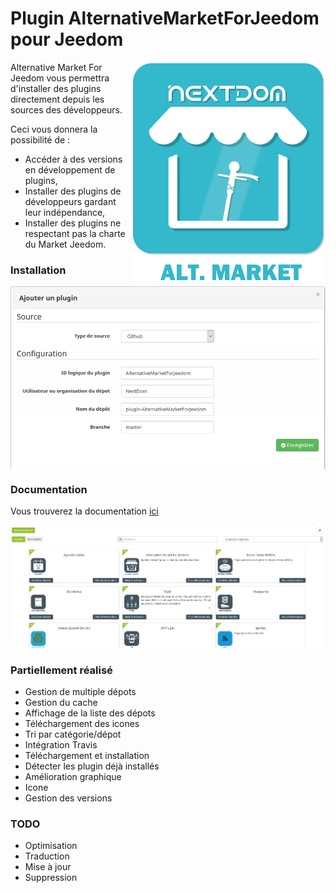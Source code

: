 # Plugin AlternativeMarketForJeedom pour Jeedom

<img src="plugin_info/AlternativeMarketForJeedom_icon.png" align="right">

Alternative Market For Jeedom vous permettra d'installer des plugins directement depuis les sources des développeurs.

Ceci vous donnera la possibilité de :

 - Accéder à des versions en développement de plugins,
 - Installer des plugins de développeurs gardant leur indépendance,
 - Installer des plugins ne respectant pas la charte du Market Jeedom.
 
 
### Installation

<img src="docs/images/HowToInstall.png" align="center">

### Documentation

Vous trouverez la documentation [ici](https://github.com/cyrilphoenix71/jeedom_Opening/blob/stable/doc/fr_FR/index.asciidoc)

<img src="docs/images/screenshot1.png" align="center">

### Partiellement réalisé
 - Gestion de multiple dépots
 - Gestion du cache
 - Affichage de la liste des dépots
 - Téléchargement des icones
 - Tri par catégorie/dépot
 - Intégration Travis
 - Téléchargement et installation
 - Détecter les plugin déjà installés
 - Amélioration graphique
 - Icone
 - Gestion des versions
 
### TODO 
 - Optimisation
 - Traduction
 - Mise à jour
 - Suppression
